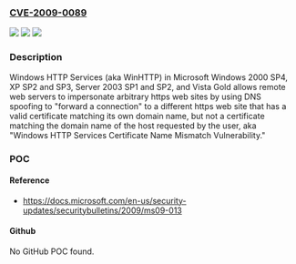### [CVE-2009-0089](https://cve.mitre.org/cgi-bin/cvename.cgi?name=CVE-2009-0089)
![](https://img.shields.io/static/v1?label=Product&message=n%2Fa&color=blue)
![](https://img.shields.io/static/v1?label=Version&message=n%2Fa&color=blue)
![](https://img.shields.io/static/v1?label=Vulnerability&message=n%2Fa&color=brighgreen)

### Description

Windows HTTP Services (aka WinHTTP) in Microsoft Windows 2000 SP4, XP SP2 and SP3, Server 2003 SP1 and SP2, and Vista Gold allows remote web servers to impersonate arbitrary https web sites by using DNS spoofing to "forward a connection" to a different https web site that has a valid certificate matching its own domain name, but not a certificate matching the domain name of the host requested by the user, aka "Windows HTTP Services Certificate Name Mismatch Vulnerability."

### POC

#### Reference
- https://docs.microsoft.com/en-us/security-updates/securitybulletins/2009/ms09-013

#### Github
No GitHub POC found.

